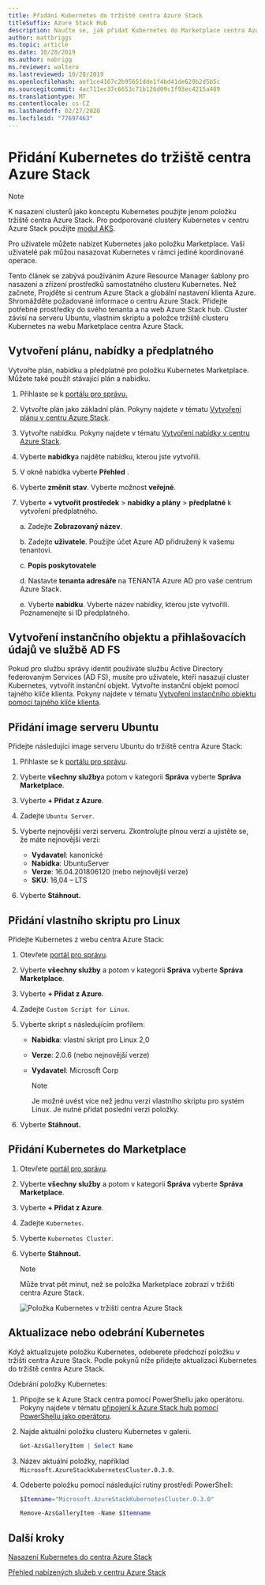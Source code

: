 ```yaml
---
title: Přidání Kubernetes do tržiště centra Azure Stack
titleSuffix: Azure Stack Hub
description: Naučte se, jak přidat Kubernetes do Marketplace centra Azure Stack.
author: mattbriggs
ms.topic: article
ms.date: 10/28/2019
ms.author: mabrigg
ms.reviewer: waltero
ms.lastreviewed: 10/28/2019
ms.openlocfilehash: aef1ce4167c2b95651dde1f4bd41de629b2d5b5c
ms.sourcegitcommit: 4ac711ec37c6653c71b126d09c1f93ec4215a489
ms.translationtype: MT
ms.contentlocale: cs-CZ
ms.lasthandoff: 02/27/2020
ms.locfileid: "77697463"
---
```

# <a name="add-kubernetes-to-azure-stack-hub-marketplace"></a>Přidání Kubernetes do tržiště centra Azure Stack

> [!note]  
> K nasazení clusterů jako konceptu Kubernetes použijte jenom položku tržiště centra Azure Stack. Pro podporované clustery Kubernetes v centru Azure Stack použijte [modul AKS](azure-stack-aks-engine.md).

Pro uživatele můžete nabízet Kubernetes jako položku Marketplace. Vaši uživatelé pak můžou nasazovat Kubernetes v rámci jediné koordinované operace.

Tento článek se zabývá používáním Azure Resource Manager šablony pro nasazení a zřízení prostředků samostatného clusteru Kubernetes. Než začnete, Projděte si centrum Azure Stack a globální nastavení klienta Azure. Shromážděte požadované informace o centru Azure Stack. Přidejte potřebné prostředky do svého tenanta a na web Azure Stack hub. Cluster závisí na serveru Ubuntu, vlastním skriptu a položce tržiště clusteru Kubernetes na webu Marketplace centra Azure Stack.

## <a name="create-a-plan-an-offer-and-a-subscription"></a>Vytvoření plánu, nabídky a předplatného

Vytvořte plán, nabídku a předplatné pro položku Kubernetes Marketplace. Můžete také použít stávající plán a nabídku.

1. Přihlaste se k [portálu pro správu.](https://adminportal.local.azurestack.external)

1. Vytvořte plán jako základní plán. Pokyny najdete v tématu [Vytvoření plánu v centru Azure Stack](azure-stack-create-plan.md).

1. Vytvořte nabídku. Pokyny najdete v tématu [Vytvoření nabídky v centru Azure Stack](azure-stack-create-offer.md).

1. Vyberte **nabídky**a najděte nabídku, kterou jste vytvořili.

1. V okně nabídka vyberte **Přehled** .

1. Vyberte **změnit stav**. Vyberte možnost **veřejné**.

1. Vyberte **+ vytvořit prostředek** > **nabídky a plány** > **předplatné** k vytvoření předplatného.

    a. Zadejte **Zobrazovaný název**.

    b. Zadejte **uživatele**. Použijte účet Azure AD přidružený k vašemu tenantovi.

    c. **Popis poskytovatele**

    d. Nastavte **tenanta adresáře** na TENANTA Azure AD pro vaše centrum Azure Stack. 

    e. Vyberte **nabídku**. Vyberte název nabídky, kterou jste vytvořili. Poznamenejte si ID předplatného.

## <a name="create-a-service-principal-and-credentials-in-ad-fs"></a>Vytvoření instančního objektu a přihlašovacích údajů ve službě AD FS

Pokud pro službu správy identit používáte službu Active Directory federovaným Services (AD FS), musíte pro uživatele, kteří nasazují cluster Kubernetes, vytvořit instanční objekt. Vytvořte instanční objekt pomocí tajného klíče klienta. Pokyny najdete v tématu [Vytvoření instančního objektu pomocí tajného klíče klienta](azure-stack-create-service-principals.md#create-a-service-principal-that-uses-client-secret-credentials).

## <a name="add-an-ubuntu-server-image"></a>Přidání image serveru Ubuntu

Přidejte následující image serveru Ubuntu do tržiště centra Azure Stack:

1. Přihlaste se k [portálu pro správu](https://adminportal.local.azurestack.external).

1. Vyberte **všechny služby**a potom v kategorii **Správa** vyberte **Správa Marketplace**.

1. Vyberte **+ Přidat z Azure**.

1. Zadejte `Ubuntu Server`.

1. Vyberte nejnovější verzi serveru. Zkontrolujte plnou verzi a ujistěte se, že máte nejnovější verzi:
    - **Vydavatel**: kanonické
    - **Nabídka**: UbuntuServer
    - **Verze**: 16.04.201806120 (nebo nejnovější verze)
    - **SKU**: 16,04 – LTS

1. Vyberte **Stáhnout.**

## <a name="add-a-custom-script-for-linux"></a>Přidání vlastního skriptu pro Linux

Přidejte Kubernetes z webu centra Azure Stack:

1. Otevřete [portál pro správu](https://adminportal.local.azurestack.external).

1. Vyberte **všechny služby** a potom v kategorii **Správa** vyberte **Správa Marketplace**.

1. Vyberte **+ Přidat z Azure**.

1. Zadejte `Custom Script for Linux`.

1. Vyberte skript s následujícím profilem:
   - **Nabídka**: vlastní skript pro Linux 2,0
   - **Verze**: 2.0.6 (nebo nejnovější verze)
   - **Vydavatel**: Microsoft Corp

     > [!Note]  
     > Je možné uvést více než jednu verzi vlastního skriptu pro systém Linux. Je nutné přidat poslední verzi položky.

1. Vyberte **Stáhnout.**

## <a name="add-kubernetes-to-the-marketplace"></a>Přidání Kubernetes do Marketplace

1. Otevřete [portál pro správu](https://adminportal.local.azurestack.external).

1. Vyberte **všechny služby** a potom v kategorii **Správa** vyberte **Správa Marketplace**.

1. Vyberte **+ Přidat z Azure**.

1. Zadejte `Kubernetes`.

1. Vyberte `Kubernetes Cluster`.

1. Vyberte **Stáhnout.**

    > [!note]  
    > Může trvat pět minut, než se položka Marketplace zobrazí v tržišti centra Azure Stack.

    ![Položka Kubernetes v tržišti centra Azure Stack](../user/media/azure-stack-solution-template-kubernetes-deploy/marketplaceitem.png)

## <a name="update-or-remove-the-kubernetes"></a>Aktualizace nebo odebrání Kubernetes

Když aktualizujete položku Kubernetes, odeberete předchozí položku v tržišti centra Azure Stack. Podle pokynů níže přidejte aktualizaci Kubernetes do tržiště centra Azure Stack.

Odebrání položky Kubernetes:

1. Připojte se k Azure Stack centra pomocí PowerShellu jako operátoru. Pokyny najdete v tématu [připojení k Azure Stack hub pomocí PowerShellu jako operátoru](azure-stack-powershell-configure-admin.md).

2. Najde aktuální položku clusteru Kubernetes v galerii.

    ```powershell  
    Get-AzsGalleryItem | Select Name
    ```
    
3. Název aktuální položky, například `Microsoft.AzureStackKubernetesCluster.0.3.0`.

4. Odeberte položku pomocí následující rutiny prostředí PowerShell:

    ```powershell  
    $Itemname="Microsoft.AzureStackKubernetesCluster.0.3.0"

    Remove-AzsGalleryItem -Name $Itemname
    ```

## <a name="next-steps"></a>Další kroky

[Nasazení Kubernetes do centra Azure Stack](../user/azure-stack-solution-template-kubernetes-deploy.md)

[Přehled nabízených služeb v centru Azure Stack](service-plan-offer-subscription-overview.md)
